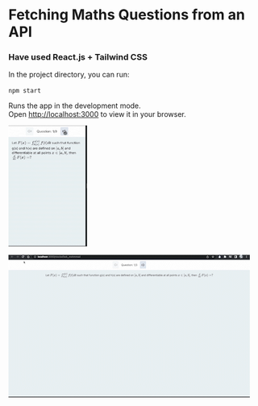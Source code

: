 # Fetching Maths Questions from an API

### Have used React.js + Tailwind CSS 

In the project directory, you can run:

 `npm start`

Runs the app in the development mode.\
Open [http://localhost:3000](http://localhost:3000) to view it in your browser.

<span>  <img src="https://github.com/MNaushad97/nioclasTask_mohmmad/blob/main/mathsmobile.gif" width="156" height="239.28" />  </span>

<img src="https://github.com/MNaushad97/nioclasTask_mohmmad/blob/main/mathsDemo.gif" /> 
